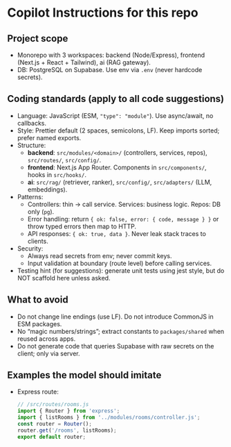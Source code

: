 # Copilot Instructions for this repo

## Project scope
- Monorepo with 3 workspaces: backend (Node/Express), frontend (Next.js + React + Tailwind), ai (RAG gateway).
- DB: PostgreSQL on Supabase. Use env via `.env` (never hardcode secrets).

## Coding standards (apply to all code suggestions)
- Language: JavaScript (ESM, `"type": "module"`). Use async/await, no callbacks.
- Style: Prettier default (2 spaces, semicolons, LF). Keep imports sorted; prefer named exports.
- Structure:
  - **backend**: `src/modules/<domain>/` (controllers, services, repos), `src/routes/`, `src/config/`.
  - **frontend**: Next.js App Router. Components in `src/components/`, hooks in `src/hooks/`.
  - **ai**: `src/rag/` (retriever, ranker), `src/config/`, `src/adapters/` (LLM, embeddings).
- Patterns:
  - Controllers: thin → call service. Services: business logic. Repos: DB only (`pg`).
  - Error handling: return `{ ok: false, error: { code, message } }` or throw typed errors then map to HTTP.
  - API responses: `{ ok: true, data }`. Never leak stack traces to clients.
- Security:
  - Always read secrets from env; never commit keys.
  - Input validation at boundary (route level) before calling services.
- Testing hint (for suggestions): generate unit tests using jest style, but do NOT scaffold here unless asked.

## What to avoid
- Do not change line endings (use LF). Do not introduce CommonJS in ESM packages.
- No “magic numbers/strings”; extract constants to `packages/shared` when reused across apps.
- Do not generate code that queries Supabase with raw secrets on the client; only via server.

## Examples the model should imitate
- Express route:
  ```js
  // /src/routes/rooms.js
  import { Router } from 'express';
  import { listRooms } from '../modules/rooms/controller.js';
  const router = Router();
  router.get('/rooms', listRooms);
  export default router;
